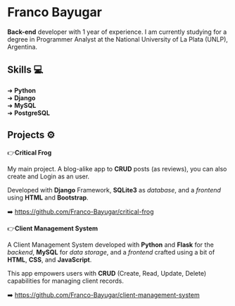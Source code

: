
# Franco Bayugar

**Back-end** developer with 1 year of experience. I am currently studying for a degree in Programmer Analyst at the National University of La Plata (UNLP), Argentina.

## Skills 💻

➜ **Python**\
➜ **Django**\
➜ **MySQL**\
➜ **PostgreSQL**

## Projects ⚙️

👉**Critical Frog**

My main project. A blog-alike app to **CRUD** posts (as reviews), you can also create and Login as an user.

Developed with **Django** Framework, **SQLite3** as *database*, and a *frontend* using **HTML** and **Bootstrap**.

➡️ https://github.com/Franco-Bayugar/critical-frog


👉**Client Management System**

A Client Management System developed with **Python** and **Flask** for the *backend*, **MySQL** for *data storage*, and a *frontend* crafted using a bit of **HTML**, **CSS**, and **JavaScript**. 

This app empowers users with **CRUD** (Create, Read, Update, Delete) capabilities for managing client records. 

➡️ https://github.com/Franco-Bayugar/client-management-system



